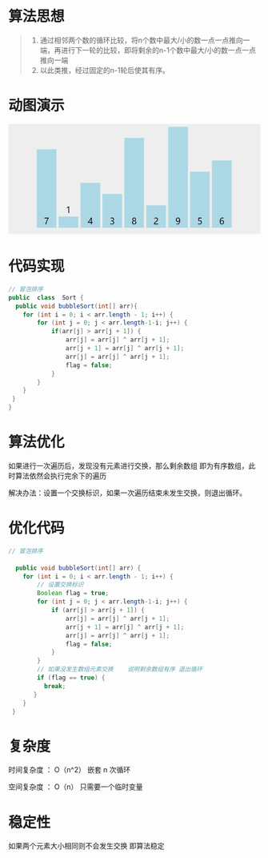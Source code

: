 #  算法思想


 > 1. 通过相邻两个数的循环比较，将n个数中最大/小的数一点一点推向一端，再进行下一轮的比较，即将剩余的n-1个数中最大/小的数一点一点推向一端
 > 2. 以此类推，经过固定的n-1轮后使其有序。 

#  动图演示
![冒泡](../img/冒泡排序.gif)


#  代码实现

```java
// 冒泡排序
public  class  Sort {                               
  public void bubbleSort(int[] arr){                
    for (int i = 0; i < arr.length - 1; i++) {
        for (int j = 0; j < arr.length-1-i; j++) {         
            if(arr[j] > arr[j + 1]) {                      
                arr[j] = arr[j] ^ arr[j + 1];              
                arr[j + 1] = arr[j] ^ arr[j + 1];          
                arr[j] = arr[j] ^ arr[j + 1];    
                flag = false;  	
            }                                              
        }
    }                                                      
 } 
} 

```

# 算法优化
如果进行一次遍历后，发现没有元素进行交换，那么剩余数组
即为有序数组，此时算法依然会执行完余下的遍历

解决办法：设置一个交换标识，如果一次遍历结束未发生交换，则退出循环。

# 优化代码


```java
// 冒泡排序
                                
  public void bubbleSort(int[] arr) {                
    for (int i = 0; i < arr.length - 1; i++) {  
        // 设置交换标识
        Boolean flag = true; 
        for (int j = 0; j < arr.length-1-i; j++) {         
            if (arr[j] > arr[j + 1]) {                      
                arr[j] = arr[j] ^ arr[j + 1];              
                arr[j + 1] = arr[j] ^ arr[j + 1];          
                arr[j] = arr[j] ^ arr[j + 1];    
                flag = false;  	
            }                                              
        }
        // 如果没发生数组元素交换    说明剩余数组有序 退出循环
        if (flag == true) {      
          break;           
       }                       
    }                                                      
 }  

```

#  复杂度
时间复杂度 ： O（n^2） 嵌套 n 次循环  

空间复杂度 ： O（n）       只需要一个临时变量

#  稳定性
如果两个元素大小相同则不会发生交换  即算法稳定
